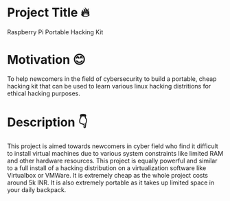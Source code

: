 # Project Title 🔥
Raspberry Pi Portable Hacking Kit

# Motivation 😊
To help newcomers in the field of cybersecurity to build a portable, cheap hacking kit that can be used to learn various linux hacking distritions for ethical hacking purposes.

# Description 👇
This project is aimed towards newcomers in cyber field who find it difficult to install virtual machines due to various system constraints like limited RAM and other hardware resources. This project is equally powerful and similar to a full install of a hacking distribution on a virtualization software like Virtualbox or VMWare. It is extremely cheap as the whole project costs around 5k INR. It is also extremely portable as it takes up limited space in your daily backpack.


